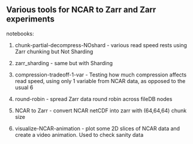## Various tools for NCAR to Zarr and Zarr experiments


notebooks:

1. chunk-partial-decompress-NOshard - various read speed rests using Zarr chunking but Not Sharding

2. zarr_sharding - same but with Sharding

3. compression-tradeoff-1-var - Testing how much compression affects read speed, using only 1 variable from NCAR data, as opposed to the usual 6

4. round-robin - spread Zarr data round robin across fileDB nodes

5. NCAR to Zarr - convert NCAR netCDF into zarr with (64,64,64) chunk size

6. visualize-NCAR-animation - plot some 2D slices of NCAR data and create a video animation. Used to check sanity data 